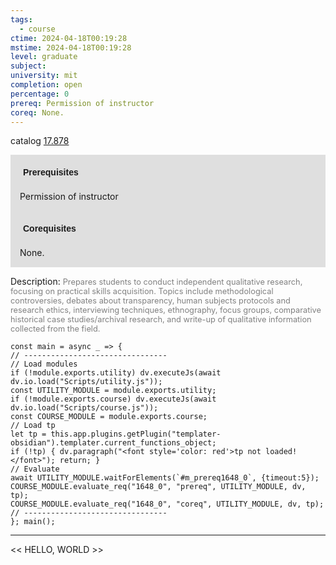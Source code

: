 ```yaml
---
tags:
  - course
ctime: 2024-04-18T00:19:28
mstime: 2024-04-18T00:19:28
level: graduate
subject: 
university: mit
completion: open
percentage: 0
prereq: Permission of instructor
coreq: None.
---
```


catalog [17.878](http://student.mit.edu/catalog/m17b.html#17.878)

<span style="display: block; padding: 15px; background-color: rgb(100, 100, 100, 0.2);"><font id="m_prereq1648_0" style="display: block; font-family: Arial, sans-serif; font-weight: bold; padding: 5px">Prerequisites</font><br><span id="prereq1648_0">Permission of instructor</span></span>
<span style="display: block; padding: 15px; background-color: rgb(100, 100, 100, 0.2);"><font id="m_coreq1648_0" style="display: block; font-family: Arial, sans-serif; font-weight: bold; padding: 5px">Corequisites</font><br><span id="coreq1648_0">None.</span></span>

<font style="">Description:</font>
<font style="color: grey; font-size: 0.8rem;">Prepares students to conduct independent qualitative research, focusing on practical skills acquisition. Topics include methodological controversies, debates about transparency, human subjects protocols and research ethics, interviewing techniques, ethnography, focus groups, comparative historical case studies/archival research, and write-up of qualitative information collected from the field.</font>

```dataviewjs
const main = async _ => {
// --------------------------------
// Load modules
if (!module.exports.utility) dv.executeJs(await dv.io.load("Scripts/utility.js"));
const UTILITY_MODULE = module.exports.utility;
if (!module.exports.course) dv.executeJs(await dv.io.load("Scripts/course.js"));
const COURSE_MODULE = module.exports.course;
// Load tp
let tp = this.app.plugins.getPlugin("templater-obsidian").templater.current_functions_object;
if (!tp) { dv.paragraph("<font style='color: red'>tp not loaded!</font>"); return; }
// Evaluate
await UTILITY_MODULE.waitForElements(`#m_prereq1648_0`, {timeout:5});
COURSE_MODULE.evaluate_req("1648_0", "prereq", UTILITY_MODULE, dv, tp);
COURSE_MODULE.evaluate_req("1648_0", "coreq", UTILITY_MODULE, dv, tp);
// --------------------------------
}; main();
```

---

<< HELLO, WORLD >>
